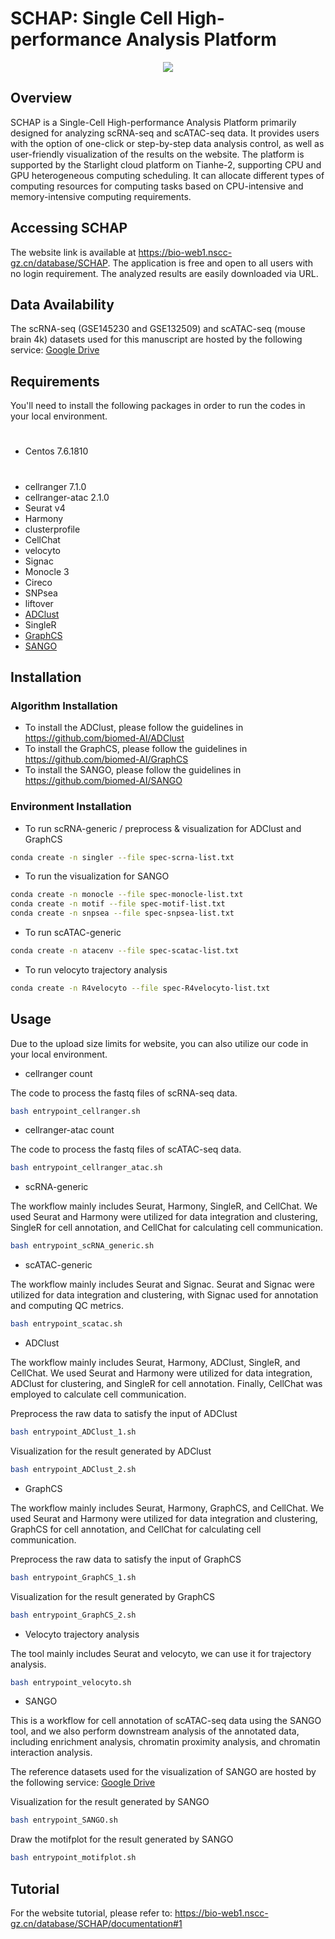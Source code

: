 #
# SCHAP: Single Cell High-performance Analysis Platform

<div align=center>
<img src="https://github.com/biomed-AI/SCHAP/assets/110893478/51ef153a-9dfe-4ac1-aed2-eda947681080"/>
</div>


## Overview
SCHAP is a Single-Cell High-performance Analysis Platform primarily designed for analyzing scRNA-seq and scATAC-seq data. It provides users with the option of one-click or step-by-step data analysis control, as well as user-friendly visualization of the results on the website. The platform is supported by the Starlight cloud platform on Tianhe-2, supporting CPU and GPU heterogeneous computing scheduling. It can allocate different types of computing resources for computing tasks based on CPU-intensive and memory-intensive computing requirements.


## Accessing SCHAP
The website link is available at https://bio-web1.nscc-gz.cn/database/SCHAP.
The application is free and open to all users with no login requirement. The analyzed results are easily downloaded via URL. 

## Data Availability
The scRNA-seq (GSE145230 and GSE132509) and scATAC-seq (mouse brain 4k) datasets used for this manuscript are hosted by the following service: [Google Drive](https://drive.google.com/drive/folders/1Uv2AZHCt95Nav0ePVcMsCUSrFaWzur95?usp=sharing)

## Requirements
You'll need to install the following packages in order to run the codes in your local environment.
#
- Centos 7.6.1810
#
- cellranger 7.1.0
- cellranger-atac 2.1.0
- Seurat v4
- Harmony
- clusterprofile
- CellChat
- velocyto
- Signac
- Monocle 3
- Cireco
- SNPsea
- liftover
- [ADClust](https://github.com/biomed-AI/ADClust)
- SingleR
- [GraphCS](https://github.com/biomed-AI/GraphCS)
- [SANGO](https://github.com/biomed-AI/SANGO)


## Installation
### Algorithm Installation
- To install the ADClust, please follow the guidelines in https://github.com/biomed-AI/ADClust
- To install the GraphCS, please follow the guidelines in https://github.com/biomed-AI/GraphCS
- To install the SANGO, please follow the guidelines in https://github.com/biomed-AI/SANGO

### Environment Installation
- To run scRNA-generic / preprocess & visualization for ADClust and GraphCS

```bash
conda create -n singler --file spec-scrna-list.txt
```
- To run the visualization for SANGO

```bash
conda create -n monocle --file spec-monocle-list.txt
conda create -n motif --file spec-motif-list.txt
conda create -n snpsea --file spec-snpsea-list.txt
```
- To run scATAC-generic

```bash
conda create -n atacenv --file spec-scatac-list.txt
```
- To run velocyto trajectory analysis

```bash
conda create -n R4velocyto --file spec-R4velocyto-list.txt
```

## Usage
Due to the upload size limits for website, you can also utilize our code in your local environment.

- cellranger count

The code to process the fastq files of scRNA-seq data.
```bash
bash entrypoint_cellranger.sh
```

- cellranger-atac count

The code to process the fastq files of scATAC-seq data.
```bash
bash entrypoint_cellranger_atac.sh
```

- scRNA-generic

The workflow mainly includes Seurat, Harmony, SingleR, and CellChat. We used Seurat and Harmony were utilized for data integration and clustering, SingleR for cell annotation, and CellChat for calculating cell communication.
```bash
bash entrypoint_scRNA_generic.sh
```

- scATAC-generic

The workflow mainly includes Seurat and Signac. Seurat and Signac were utilized for data integration and clustering, with Signac used for annotation and computing QC metrics.
```bash
bash entrypoint_scatac.sh
```

- ADClust

The workflow mainly includes Seurat, Harmony, ADClust, SingleR, and CellChat. We used Seurat and Harmony were utilized for data integration, ADClust for clustering, and SingleR for cell annotation. Finally, CellChat was employed to calculate cell communication.

Preprocess the raw data to satisfy the input of ADClust
```bash
bash entrypoint_ADClust_1.sh
```
Visualization for the result generated by ADClust
```bash
bash entrypoint_ADClust_2.sh
```

- GraphCS

The workflow mainly includes Seurat, Harmony, GraphCS, and CellChat. We used Seurat and Harmony were utilized for data integration and clustering, GraphCS for cell annotation, and CellChat for calculating cell communication.

Preprocess the raw data to satisfy the input of GraphCS
```bash
bash entrypoint_GraphCS_1.sh
```
Visualization for the result generated by GraphCS
```bash
bash entrypoint_GraphCS_2.sh
```

- Velocyto trajectory analysis

The tool mainly includes Seurat and velocyto, we can use it for trajectory analysis.

```bash
bash entrypoint_velocyto.sh
```

- SANGO

This is a workflow for cell annotation of scATAC-seq data using the SANGO tool, and we also perform downstream analysis of the annotated data, including enrichment analysis, chromatin proximity analysis, and chromatin interaction analysis.

The reference datasets used for the visualization of SANGO are hosted by the following service: [Google Drive](https://drive.google.com/drive/folders/1N478o7W4rvBSk6H48QfH-fKAPxiO6Iyo?usp=sharing)

Visualization for the result generated by SANGO
```bash
bash entrypoint_SANGO.sh
```
Draw the motifplot for the result generated by SANGO
```bash
bash entrypoint_motifplot.sh
```



## Tutorial
For the website tutorial, please refer to: https://bio-web1.nscc-gz.cn/database/SCHAP/documentation#1
